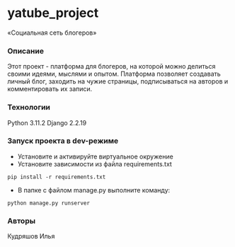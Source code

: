 # yatube_project
«Социальная сеть блогеров»
### Описание
Этот проект - платформа для блогеров, на которой можно делиться своими идеями, мыслями и опытом. Платформа позволяет  создавать личный блог, заходить на чужие страницы, подписываться на авторов и комментировать их записи.

### Технологии
Python 3.11.2
Django 2.2.19
### Запуск проекта в dev-режиме
- Установите и активируйте виртуальное окружение
- Установите зависимости из файла requirements.txt
```
pip install -r requirements.txt
``` 
- В папке с файлом manage.py выполните команду:
```
python manage.py runserver
```
### Авторы
Кудряшов Илья